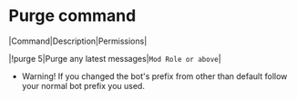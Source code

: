 # Purge command

|Command|Description|Permissions|

|!purge 5|Purge any latest messages|`Mod Role or above`|


* Warning! If you changed the bot's prefix from other than default follow your normal bot prefix you used.